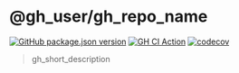 # @gh_user/gh_repo_name

[![GitHub package.json version](https://img.shields.io/github/package-json/v/gh_user/gh_repo_name)](https://www.npmjs.com/package/@gh_user/gh_repo_name)
[![GH CI Action](https://github.com/gh_user/gh_repo_name/workflows/CI/badge.svg)](https://github.com/gh_user/gh_repo_name/actions?query=workflow:CI)
[![codecov](https://codecov.io/gh/gh_user/gh_repo_name/branch/master/graph/badge.svg)](https://codecov.io/gh/gh_user/gh_repo_name)

> gh_short_description

